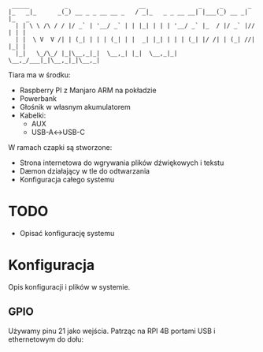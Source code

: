 ```
 _____          _                    __               _     _       _
|_   _|_      _(_) __ _ _ __ __ _   / _|_   _ _ __ __| |___(_) __ _| |_   _
  | | \ \ /\ / / |/ _` | '__/ _` | | |_| | | | '__/ _` |_  / |/ _` |// | | |
  | |  \ V  V /| | (_| | | | (_| | |  _| |_| | | | (_| |/ /| | (_| //| |_| |
  |_|   \_/\_/ |_|\__,_|_|  \__,_| |_|  \__,_|_|  \__,_/___|_|\__,_|_|\__,_|

```
Tiara ma w środku:
- Raspberry PI z Manjaro ARM na pokładzie
- Powerbank
- Głośnik w własnym akumulatorem
- Kabelki:
	- AUX
	- USB-A↔USB-C

W ramach czapki są stworzone:
- Strona internetowa do wgrywania plików dźwiękowych i tekstu
- Dæmon działający w tle do odtwarzania
- Konfiguracja całego systemu

# TODO
- Opisać konfigurację systemu

# Konfiguracja
Opis konfiguracji i plików w systemie.

## GPIO
Używamy pinu 21 jako wejścia.
Patrząc na RPI 4B portami USB i ethernetowym do dołu:
- PIN 21 jest ostatnim prawym pinem.
- Pin 3,3 V jest pierwszym lewym pinem.

Należy je razem połączyć poprzez jakiś fajny opornik i guziczek, aby wykrywał założenie czapki.
Potem stan GPIO można odczytać za pomocą plików w `/sys` w systemie.

## Dæmony
Włączyć następujące dæmony:
- `hostapd`
- `systemd-networkd`
- `dnsmasq`
- `iptables`
- `httpd`
